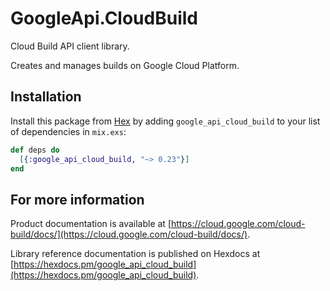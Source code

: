 # GoogleApi.CloudBuild

Cloud Build API client library.

Creates and manages builds on Google Cloud Platform.

## Installation

Install this package from [Hex](https://hex.pm) by adding
`google_api_cloud_build` to your list of dependencies in `mix.exs`:

```elixir
def deps do
  [{:google_api_cloud_build, "~> 0.23"}]
end
```

## For more information

Product documentation is available at [https://cloud.google.com/cloud-build/docs/](https://cloud.google.com/cloud-build/docs/).

Library reference documentation is published on Hexdocs at
[https://hexdocs.pm/google_api_cloud_build](https://hexdocs.pm/google_api_cloud_build).

